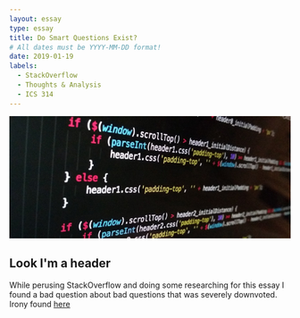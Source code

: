 ```yaml
---
layout: essay
type: essay
title: Do Smart Questions Exist?
# All dates must be YYYY-MM-DD format!
date: 2019-01-19
labels:
  - StackOverflow
  - Thoughts & Analysis
  - ICS 314
---
```


<img class="ui huge centered rounded image" src="../images/javascript.jpg">

## Look I'm a header

While perusing StackOverflow and doing some researching for this essay I found a bad question about bad questions that was severely downvoted. 
Irony found [here](https://meta.stackexchange.com/questions/225739/stack-overflow-has-gotten-mean)
